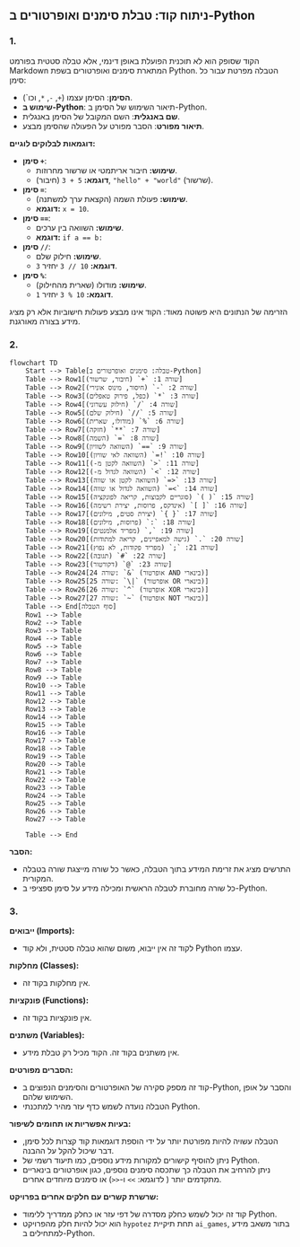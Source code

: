 ## ניתוח קוד: טבלת סימנים ואופרטורים ב-Python

### 1. <algorithm>

הקוד שסופק הוא לא תוכנית הפועלת באופן דינמי, אלא טבלה סטטית בפורמט Markdown המתארת סימנים ואופרטורים בשפת Python. הטבלה מפרטת עבור כל סימן:
* **הסימן**: הסימן עצמו (`+`, `-`, `*`, וכו`).
* **שימוש ב-Python**: תיאור השימוש של הסימן ב-Python.
* **שם באנגלית**: השם המקובל של הסימן באנגלית.
* **תיאור מפורט**: הסבר מפורט על הפעולה שהסימן מבצע.

**דוגמאות לבלוקים לוגיים:**
* **סימן `+`**:
    - **שימוש:** חיבור אריתמטי או שרשור מחרוזות.
    - **דוגמא:** `5 + 3` (חיבור), `"hello" + "world"` (שרשור).
* **סימן `=`**:
    - **שימוש:** פעולת השמה (הקצאת ערך למשתנה).
    - **דוגמא:** `x = 10`.
* **סימן `==`**:
    - **שימוש:** השוואה בין ערכים.
    - **דוגמא:** `if a == b:`
* **סימן `//`**:
    - **שימוש:** חילוק שלם.
    - **דוגמא:** `10 // 3` יחזיר `3`.
* **סימן `%`**:
    - **שימוש:** מודולו (שארית מהחילוק).
    - **דוגמא:** `10 % 3` יחזיר `1`.

הזרימה של הנתונים היא פשוטה מאוד: הקוד אינו מבצע פעולות חישוביות אלא רק מציג מידע בצורה מאורגנת.

### 2. <mermaid>

```mermaid
flowchart TD
    Start --> Table[טבלה: סימנים ואופרטורים ב-Python]
    Table --> Row1[שורה 1: `+` (חיבור, שרשור)]
    Table --> Row2[שורה 2: `-` (חיסור, מינוס אונירי)]
    Table --> Row3[שורה 3: `*` (כפל, פירוק טאפלים)]
    Table --> Row4[שורה 4: `/` (חילוק עשרוני)]
    Table --> Row5[שורה 5: `//` (חילוק שלם)]
    Table --> Row6[שורה 6: `%` (מודולו, שארית)]
    Table --> Row7[שורה 7: `**` (חזקה)]
    Table --> Row8[שורה 8: `=` (השמה)]
    Table --> Row9[שורה 9: `==` (השוואה לשוויון)]
    Table --> Row10[שורה 10: `!=` (השוואה לאי שוויון)]
    Table --> Row11[שורה 11: `<` (השוואה לקטן מ-)]
    Table --> Row12[שורה 12: `>` (השוואה לגדול מ-)]
    Table --> Row13[שורה 13: `<=` (השוואה לקטן או שווה)]
    Table --> Row14[שורה 14: `>=` (השוואה לגדול או שווה)]
    Table --> Row15[שורה 15: `( )` (סוגריים לקבוצות, קריאה לפונקציה)]
    Table --> Row16[שורה 16: `[ ]` (אינדקס, פרוסות, יצירת רשימה)]
    Table --> Row17[שורה 17: `{ }` (יצירת סטים, מילונים)]
    Table --> Row18[שורה 18: `:` (פרוסות, מילונים)]
    Table --> Row19[שורה 19: `,` (מפריד אלמנטים)]
    Table --> Row20[שורה 20: `.` (גישה למאפיינים, קריאה למתודות)]
    Table --> Row21[שורה 21: `;` (מפריד פקודות, לא נפוץ)]
    Table --> Row22[שורה 22: `#` (תגובה)]
    Table --> Row23[שורה 23: `@` (דקורטור)]
    Table --> Row24[שורה 24: `&` (אופרטור AND בינארי)]
    Table --> Row25[שורה 25: `\|` (אופרטור OR בינארי)]
    Table --> Row26[שורה 26: `^` (אופרטור XOR בינארי)]
    Table --> Row27[שורה 27: `~` (אופרטור NOT בינארי)]
    Table --> End[סוף הטבלה]
    Row1 --> Table
    Row2 --> Table
    Row3 --> Table
    Row4 --> Table
    Row5 --> Table
    Row6 --> Table
    Row7 --> Table
    Row8 --> Table
    Row9 --> Table
    Row10 --> Table
    Row11 --> Table
    Row12 --> Table
    Row13 --> Table
    Row14 --> Table
    Row15 --> Table
    Row16 --> Table
    Row17 --> Table
    Row18 --> Table
    Row19 --> Table
    Row20 --> Table
    Row21 --> Table
    Row22 --> Table
    Row23 --> Table
    Row24 --> Table
    Row25 --> Table
    Row26 --> Table
    Row27 --> Table

    Table --> End
```

**הסבר:**
* התרשים מציג את זרימת המידע בתוך הטבלה, כאשר כל שורה מייצגת שורה בטבלה המקורית.
* כל שורה מחוברת לטבלה הראשית ומכילה מידע על סימן ספציפי ב-Python.

### 3. <explanation>

**ייבואים (Imports):**
* לקוד זה אין ייבוא, משום שהוא טבלה סטטית, ולא קוד Python עצמו.

**מחלקות (Classes):**
* אין מחלקות בקוד זה.

**פונקציות (Functions):**
* אין פונקציות בקוד זה.

**משתנים (Variables):**
* אין משתנים בקוד זה. הקוד מכיל רק טבלת מידע.

**הסברים מפורטים:**
* קוד זה מספק סקירה של האופרטורים והסימנים הנפוצים ב-Python, והסבר על אופן השימוש שלהם.
* הטבלה נועדה לשמש כדף עזר מהיר למתכנתי Python.

**בעיות אפשריות או תחומים לשיפור:**
* הטבלה עשויה להיות מפורטת יותר על ידי הוספת דוגמאות קוד קצרות לכל סימן, דבר שיכול להקל על ההבנה.
* ניתן להוסיף קישורים למקורות מידע נוספים, כמו תיעוד רשמי של Python.
* ניתן להרחיב את הטבלה כך שתכסה סימנים נוספים, כגון אופרטורים בינאריים מתקדמים יותר ( לדוגמא: `>>` ו-`<<`) או סימנים מיוחדים אחרים.

**שרשרת קשרים עם חלקים אחרים בפרויקט:**
* קוד זה יכול לשמש כחלק מסדרה של דפי עזר או כחלק ממדריך ללימוד Python.
* הוא יכול להיות חלק מהפרויקט `hypotez` תחת תיקיית `ai_games`, בתור משאב מידע למתחילים ב-Python.